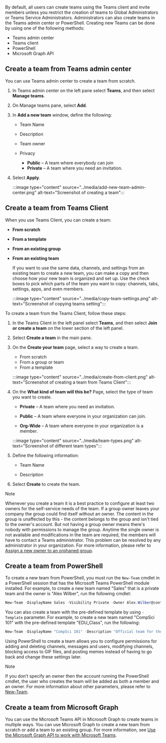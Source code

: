 By default, all users can create teams using the Teams client and invite members unless you restrict the creation of teams to Global Administrators or Teams Service Administrators. Administrators can also create teams in the Teams admin center or PowerShell. Creating new Teams can be done by using one of the following methods:

- Teams admin center
- Teams client
- PowerShell 
- Microsoft Graph API 

## Create a team from Teams admin center 

You can use Teams admin center to create a team from scratch.

1. In Teams admin center on the left pane select **Teams**, and then select **Manage teams**.
2. On Manage teams pane, select **Add**.  
3. In **Add a new team** window, define the following:

	- Team Name
	- Description
	- Team owner
	- Privacy

		- **Public** – A team where everybody can join
		- **Private** – A team where you need an invitation.

4. Select **Apply**.

	:::image type="content" source="../media/add-new-team-admin-center.png" alt-text="Screenshot of creating a team":::  

## Create a team from Teams Client

When you use Teams Client, you can create a team:

- **From scratch**
- **From a template**
- **From an existing group**
- **From an existing team**

	If you want to use the same data, channels, and settings from an existing team to create a new team, you can make a copy and then choose how your new team is organized and set up. Use the check boxes to pick which parts of the team you want to copy: channels, tabs, settings, apps, and even members.
	
	 :::image type="content" source="../media/copy-team-settings.png" alt-text="Screenshot of copying teams setting":::


To create a team from the Teams Client, follow these steps:

1. In the Teams Client in the left panel select **Teams**, and then select **Join or create a team** on the lower section of the left panel.

2. Select **Create a team** in the main pane.

3. On the **Create your team** page, select a way to create a team. 

	- From scratch
	- From a group or team
	- From a template

	:::image type="content" source="../media/create-from-client.png" alt-text="Screenshot of creating a team from Teams Client":::  


4. On the **What kind of team will this be?** Page, select the type of team you want to create. 

	- **Private** – A team where you need an invitation.

	- **Public** – A team where everyone in your organization can join.

	- **Org-Wide** – A team where everyone in your organization is a member.

	:::image type="content" source="../media/team-types.png" alt-text="Screenshot of different team types":::

5. Define the following information:

	- Team Name

	- Description

6. Select **Create** to create the team.

 
> [!NOTE] 
> Whenever you create a team it is a best practice to configure at least two owners for the self-service needs of the team. If a group owner leaves your company the group could find itself without an owner. The content in the group is unaffected by this - the content belongs to the group and isn't tied to the owner's account. But not having a group owner means there's nobody with permissions to manage the group. Anytime the single owner is not available and modifications in the team are required, the members will have to contact a Teams administrator. This problem can be resolved by any administrator in your organization. For more information, please refer to [Assign a new owner to an orphaned group](https://support.office.com/article/assign-a-new-owner-to-an-orphaned-group-86bb3db6-8857-45d1-95c8-f6d540e45732?azure-portal=true).

 

## Create a team from PowerShell

To create a new team from PowerShell, you must run the ```New-Team``` cmdlet in a PowerShell session that has the Microsoft Teams PowerShell module installed. For example, to create a new team named "Sales" that is a private team and the owner is "Alex Wilber", run the following cmdlet:

```powershell
New-Team -DisplayName Sales -Visibility Private -Owner Alex.Wilber@contoso.com -Description "This is a team for the Sales Department."
``` 
You can also create a team with the pre-defined template by using ```-Template``` parameter. For example, to create a new team named "CompSci 101" with the pre-defined template "EDU_Class", run the following:

```powershell
New-Team -DisplayName "CompSci 101" -Description "Official team for the CompSci 101 Class." -Template EDU_Class
```

Using PowerShell to create a team allows you to configure permissions for adding and deleting channels, messages and users, modifying channels, blocking access to GIF files, and posting memes instead of having to go back and change these settings later.


> [!NOTE]
> If you don’t specify an owner then the account running the PowerShell cmdlet, the user who creates the team will be added as both a member and an owner. For more information about other parameters, please refer to [New-Team](/powershell/module/teams/new-team?azure-portal=true). 

## Create a team from Microsoft Graph
You can use the Microsoft Teams API in Microsoft Graph to create teams in multiple ways. You can use Microsoft Graph to create a new team from scratch or add a team to an existing group. For more information, see [Use the Microsoft Graph API to work with Microsoft Teams](/graph/api/resources/teams-api-overview?azure-portal=true).
 
